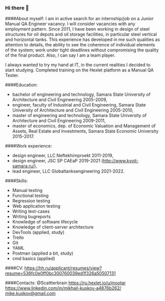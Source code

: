 ### Hi there 👋

####About myself:
I am in active search for an internship/job on a Junior Manual QA Engineer vacancy. I will consider vacancies with any employment pattern.
Since 2011, I have been working in design of steel structures for oil depots and oil storage facilities, in particular steel vertical and horizontal tanks. This experience has developed in me such qualities as attention to details, the ability to see the coherence of individual elements of the system; work under tight deadlines without compromising the quality of the final product. Also, I can say I am a team player.

I always wanted to try my hand at IT, in the current realities I decided to start studying.
Completed training on the Hexlet platform as a Manual QA Tester.

####Education:
- bachelor of engineering and technology, Samara State University of Architecture and Civil Engineering 2005-2009,
- engineer, faculty of Industrial and Civil Engineering, Samara State University of Architecture and Civil Engineering 2005-2010,
- master of engineering and technology, Samara State University of Architecture and Civil Engineering 2009-2011,
- master of economics, dep. of Economic Valuation and Management of Assets, Real Estate and Investments, Samara State Economic University 2015-2017.

####Work experience:
- design engineer, LLC Neftekhimproekt 2011-2019,
- design engineer, JSC SP CAEaP 2019-2021 (http://www.kvoit-samara.ru/),
- lead engineer, LLC Globaltanksengineering 2021-2022.

####Skills:
- Manual testing
- Functional testing
- Regression testing
- Web application testing
- Writing test-cases
- Writing bugreports
- Knowledge of software lifecycle
- Knowledge of client-server architecture
- DevTools (applied, study)
- Trello
- Git
- YAML
- Postman (applied a bit, study)
- cmd basics (applied)

####CV:
https://hh.ru/applicant/resumes/view?resume=536fc0e0ff0bc300760039ed1f326a50507131

####Contacts:
@Scattterbrain
https://ru.hexlet.io/u/mootar
https://www.linkedin.com/in/mikhail-kuskov-a4876b262/
mike.kuskov@gmail.com
